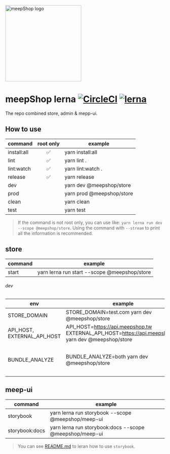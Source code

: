 <img width="240" alt="meepShop logo" src="https://gc.meepcloud.com/meepshop/shop/hire/layout/553dbeef7b3649de2d24767e/images/67797-meepshop_logo_1104x372.png">

# meepShop lerna [![CircleCI][circleci-image]][circleci-url] [![lerna][lerna-image]][lerna-url]

The repo combined store, admin & mepp-ui.

## How to use

| command     | root only | example                   |
| ----------- | :-------: | ------------------------- |
| install:all |    ✅     | yarn install:all          |
| lint        |    ✅     | yarn lint .               |
| lint:watch  |    ✅     | yarn lint:watch .         |
| release     |    ✅     | yarn release              |
| dev         |           | yarn dev @meepshop/store  |
| prod        |           | yarn prod @meepshop/store |
| clean       |           | yarn clean                |
| test        |           | yarn test                 |

> If the command is not root only, you can use like: `yarn lerna run dev --scope @meepshop/store`.
> Using the command with `--stream` to print all the information is recommended.

## store

| command | example                                      |
| ------- | -------------------------------------------- |
| start   | yarn lerna run start --scope @meepshop/store |

###### dev

| env                         | example                                                                                             | note                                  |
| --------------------------- | --------------------------------------------------------------------------------------------------- | ------------------------------------- |
| STORE_DOMAIN                | STORE_DOMAIN=test.com yarn dev @meepshop/store                                                      |                                       |
| API_HOST, EXTERNAL_API_HOST | API_HOST=https://api.meepshop.tw EXTERNAL_API_HOST=https://api.meepshop.tw yarn dev @meepshop/store |                                       |
| BUNDLE_ANALYZE              | BUNDLE_ANALYZE=both yarn dev @meepshop/store                                                        | It can be `both`, `server`, `browser` |

## meep-ui

| command        | example                                                 |
| -------------- | ------------------------------------------------------- |
| storybook      | yarn lerna run storybook --scope @meepshop/meep-ui      |
| storybook:docs | yarn lerna run storybook:docs --scope @meepshop/meep-ui |

> You can see [README.md](./packages/meep-ui/README.md) to leran how to use `storybook`.

[circleci-image]: https://circleci.com/gh/meepshop/meep-lerna.svg?style=svg&circle-token=e54a3d5ceee3a9f2139527c7614c8209ea772f90
[circleci-url]: https://circleci.com/gh/meepshop/meep-lerna
[lerna-image]: https://img.shields.io/badge/maintained%20with-lerna-cc00ff.svg
[lerna-url]: https://lernajs.io/
